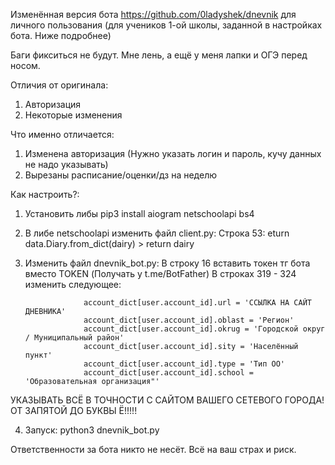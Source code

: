 Изменённая версия бота https://github.com/0ladyshek/dnevnik для личного пользования (для учеников 1-ой школы, заданной в настройках бота. Ниже подробнее)

Баги фикситься не будут. Мне лень, а ещё у меня лапки и ОГЭ перед носом.

Отличия от оригинала:
1) Авторизация
2) Некоторые изменения

Что именно отличается: 
1) Изменена авторизация (Нужно указать логин и пароль, кучу данных не надо указывать)
2) Вырезаны расписание/оценки/дз на неделю

Как настроить?:
1. Установить либы
pip3 install aiogram netschoolapi bs4

2. В либе netschoolapi изменить файл client.py:
Строка 53: eturn data.Diary.from_dict(dairy) > return dairy 

3. Изменить файл dnevnik_bot.py:
В строку 16 вставить токен тг бота вместо TOKEN (Получать у t.me/BotFather) 
В строках 319 - 324 изменить следующее: 

                    account_dict[user.account_id].url = 'ССЫЛКА НА САЙТ ДНЕВНИКА'
                    account_dict[user.account_id].oblast = 'Регион'
                    account_dict[user.account_id].okrug = 'Городской округ / Муниципальный район'
                    account_dict[user.account_id].sity = 'Населённый пункт'
                    account_dict[user.account_id].type = 'Тип ОО'
                    account_dict[user.account_id].school = 'Образовательная организация"'
УКАЗЫВАТЬ ВСЁ В ТОЧНОСТИ С САЙТОМ ВАШЕГО СЕТЕВОГО ГОРОДА! ОТ ЗАПЯТОЙ ДО БУКВЫ Ё!!!!!

4. Запуск: python3 dnevnik_bot.py

Ответственности за бота никто не несёт. Всё на ваш страх и риск. 
